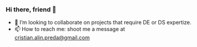 ### Hi there, friend 👋

- 👯 I’m looking to collaborate on projects that require DE or DS expertize.
- 📫 How to reach me: shoot me a message at cristian.alin.preda@gmail.com
